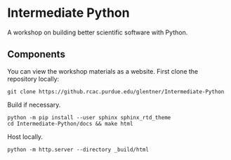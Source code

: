 Intermediate Python
===================

A workshop on building better scientific software with Python.


Components
----------

You can view the workshop materials as a website. First clone the repository locally:

```
git clone https://github.rcac.purdue.edu/glentner/Intermediate-Python
```

Build if necessary.

```
python -m pip install --user sphinx sphinx_rtd_theme
cd Intermediate-Python/docs && make html
```

Host locally.

```
python -m http.server --directory _build/html
```
